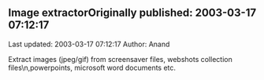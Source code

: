 ## Image extractorOriginally published: 2003-03-17 07:12:17 
Last updated: 2003-03-17 07:12:17 
Author: Anand  
 
Extract images (jpeg/gif) from screensaver files, webshots collection files\n,powerpoints, microsoft word documents etc.